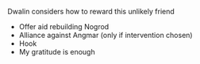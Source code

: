 Dwalin considers how to reward this unlikely friend
* Offer aid rebuilding Nogrod
* Alliance against Angmar (only if intervention chosen)
* Hook
* My gratitude is enough